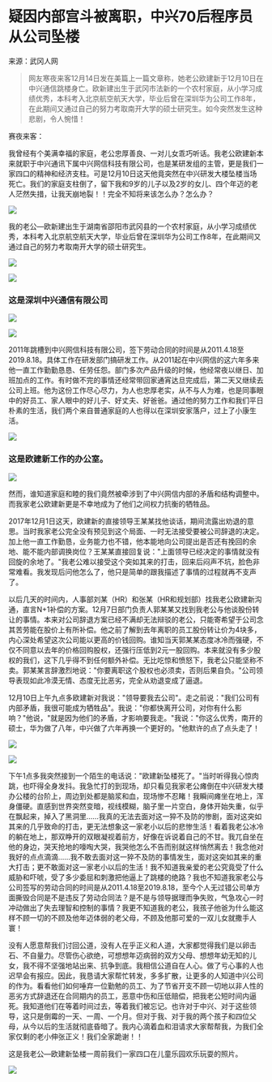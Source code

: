 # 疑因内部宫斗被离职，中兴70后程序员从公司坠楼 ​​​​ #

来源：武冈人网

> 
> 
> 
> 网友寒夜来客12月14日发在美篇上一篇文章称，她老公欧建新于12月10日在中兴通信跳楼身亡。欧新建出生于武冈市法新的一个农村家庭，从小学习成绩优秀，本科考入北京航空航天大学，毕业后曾在深圳华为公司工作8年，在此期间又通过自己的努力考取南开大学的硕士研究生。如今突然发生这种悲剧，令人惋惜！
> 
> 
> 

赛夜来客：

我曾经有个美满幸福的家庭，老公忠厚善良、一对儿女乖巧听话。我老公欧建新本来就职于中兴通讯下属中兴网信科技有限公司，也是某研发组的主管，更是我们一家四口的精神和经济支柱。可是12月10日这天他竟突然在中兴研发大楼坠楼当场死亡。我们的家庭支柱倒了，留下我和9岁的儿子以及2岁的女儿、四个年迈的老人茫然失措，让我天崩地裂！！完全不知将来该怎么办？怎么办？

![](https://user-gold-cdn.xitu.io/2017/12/14/16055a49c1c13902?imageView2/0/w/1280/h/960/ignore-error/1)

我的老公—欧新建出生于湖南省邵阳市武冈县的一个农村家庭，从小学习成绩优秀，本科考入北京航空航天大学，毕业后曾在深圳华为公司工作8年，在此期间又通过自己的努力考取南开大学的硕士研究生。

![](https://user-gold-cdn.xitu.io/2017/12/14/16055a49e2feda58?imageView2/0/w/1280/h/960/ignore-error/1)

![](https://user-gold-cdn.xitu.io/2017/12/14/16055a49cc32c751?imageView2/0/w/1280/h/960/ignore-error/1)

### 这是深圳中兴通信有限公司 ###

![](https://user-gold-cdn.xitu.io/2017/12/14/16055a49e9e8bbe0?imageView2/0/w/1280/h/960/ignore-error/1)

![](https://user-gold-cdn.xitu.io/2017/12/14/16055a49c1bd6203?imageView2/0/w/1280/h/960/ignore-error/1)

2011年跳槽到中兴网信科技有限公司，签下劳动合同的时间是从2011.4.18至2019.8.18。具体工作在研发部门搞研发工作。从2011起在中兴网信的这六年多来他一直工作勤勤恳恳、任劳任怨。部门多次产品升级的时候，他经常夜以继日、加班加点的工作。有时做不完的事情还经常带回家通宵达旦完成后，第二天又继续去公司上班。他为这份工作尽心尽力，为人也忠厚老实，从不与人为难，也是同事眼中的好员工、家人眼中的好儿子、好丈夫、好爸爸。通过他的努力工作和我们平日朴素的生活，我们两个来自普通家庭的人也得以在深圳安家落户，过上了小康生活。

![](https://user-gold-cdn.xitu.io/2017/12/14/16055a49c0d7cd92?imageView2/0/w/1280/h/960/ignore-error/1)

### 这是欧建新工作的办公室。 ###

![](https://user-gold-cdn.xitu.io/2017/12/14/16055a4a13047590?imageView2/0/w/1280/h/960/ignore-error/1)

然而，谁知道家庭和睦的我们竟然被牵涉到了中兴网信内部的矛盾和结构调整中。而我家老公欧建新更是不幸地成为了他们之间权力抗衡的牺牲品。

2017年12月1日这天，欧建新的直接领导王某某找他谈话，期间流露出劝退的意思。当时我家老公完全没有预见到这个局面、一时无法接受要被公司辞退的决定。加上他一直工作勤恳，业务能力也不错，他本能地向公司提出是否还有挽回的余地、能不能内部调换岗位？王某某直接回复说："上面领导已经决定的事情就没有回旋的余地了。"我老公难以接受这个突如其来的打击，回来后闷声不坑，脸色非常难看。我发现后问他怎么了，他只是简单的跟我描述了事情的过程就再不支声了。

以后几天的时间内，人事部刘某（HR）和张某（HR和规划部）找我老公欧建新沟通，直言N+1补偿的方案。12月7日部门负责人郭某某又找到我老公与他谈股份转让的事情。本来对公司辞退方案已经不满却无法辩驳的老公，只能寄希望于公司念其苦劳能在股价上有所补偿。他之前了解到去年离职的员工股份转让价为4块多，内心深处希望这次公司能以更高的价钱回购。谁知当天郭某某态度冰冷而强硬，不仅不同意以去年的价格回购股权，还强行压低到2元一股回购。本来就没有多少股权的我们，这下几乎得不到任何额外补偿。无比吃惊和愤怒下，我老公只能坚称不卖。郭某某言辞激烈地说："你要离职这个股权也必须卖，否则后果自负。"公司领导表现如此冷漠无情、态度无比恶劣，完全从劝退变成了逼退。

12月10日上午九点多欧建新对我说："领导要我去公司"。走之前说："我们公司有内部矛盾，我很可能成为牺牲品"。我说："你都快离开公司，对你有什么影响？"他说，"就是因为他们的矛盾，才影响要我走。"我说："你这么优秀，南开的硕士，华为做了八年，中兴做了六年再换一个更好的。"他默许的点了点头走了！

![](https://user-gold-cdn.xitu.io/2017/12/14/16055a4a1f6f2179?imageView2/0/w/1280/h/960/ignore-error/1)

![](https://user-gold-cdn.xitu.io/2017/12/14/16055a4a2269d5d3?imageView2/0/w/1280/h/960/ignore-error/1)

下午1点多我突然接到一个陌生的电话说："欧建新坠楼死了。"当时听得我心惊肉跳，也吓得全身发抖。我急忙打的到现场，却只看见我家老公瘫倒在中兴研发大楼办公楼的台阶上，周边到处都是脑浆和血，现场惨不忍睹！我瞬间瘫坐在地上，浑身僵硬。直感到世界突然变暗，视线模糊，脑子里一片空白，身体开始失重，似乎在飘起来，掉入了黑洞里……我真的无法去面对这一猝不及防的惨剧，面对这突如其来的几乎致命的打击，更无法想象这一家老小以后的悲惨生活！看着我老公冰冷的躺在地上，那双睁开的双眼凝视着前方，好像在诉说着自己的不甘。我兀自坐在他的身边，哭天抢地的嚎啕大哭，我哭他怎么不告而别就这样悄然离去！我念他对我好的点点滴滴……我不敢去面对这一猝不及防的事情发生，面对这突如其来的重大打击；更不敢面对这一家老小以后的生活！我不知道我亲爱的老公究竟受了什么威胁和吓唬，受了多少委屈和刺激把他逼上了跳楼的绝路？我也不知道我家老公与公司签写的劳动合同的时间是从2011.4.18至2019.8.18，至今个人无过错公司单方面撕毁合同是不是违反了劳动合同法？是不是与领导据理而争失败，气急攻心一时冲动做出了失去理智和控制的事情？我更不知道我的老公，我孩子他爸为什么能这样不顾一切的不顾及他年迈体弱的老父母，不顾及他那可爱的一双儿女就撒手人寰！

没有人愿意帮我们讨回公道，没有人在乎正义和人道，大家都觉得我们是以卵击石、不自量力。尽管伤心欲绝，可想想年迈病弱的双方父母、想想年幼无知的儿女，我不得不坚强地站出来、抗争到底。我相信公道自在人心。做了亏心事的人也迟早会有报应。因此，我恳请大家帮忙转发，多多扩散，让更多的人知道中兴公司的作为。看看他们如何唾弃一位勤勉的员工、为了节省开支不顾一切地以非人性的恶劣方式辞退还在合同期内的员工，恶意中伤和压低赔偿，把我老公短时间内逼死。我知道他们在等着时间过去，等着我们被忘记。也许对于中兴、对于这些领导，这只是倒霉的一天、一周、一个月。但对于我、对于我的两个孩子和四位父母，从今以后的生活就彻底昏暗了。我内心滴着血和泪请求大家帮帮我，为我们全家仅剩的老小伸张正义！我们全家跪谢！！

这是我老公—欧建新坠楼一周前我们一家四口在儿童乐园欢乐玩耍的照片。

![](https://user-gold-cdn.xitu.io/2017/12/14/16055a4a3b9e388b?imageView2/0/w/1280/h/960/ignore-error/1)